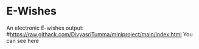 # E-Wishes
An electronic E-wishes 
output:
#https://raw.githack.com/DivyasriTumma/miniproject/main/index.html
You can see here
